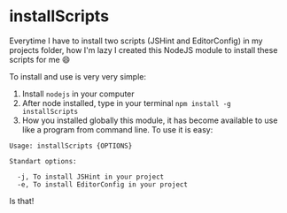 installScripts
==============

Everytime I have to install two scripts (JSHint and EditorConfig) in my projects folder, how I'm lazy I created this NodeJS module to install these scripts for me :smile:

To install and use is very very simple:

1. Install `nodejs` in your computer
2. After node installed, type in your terminal `npm install -g installScripts`
3. How you installed globally this module, it has become available to use like a program from command line. To use it is easy:

```
Usage: installScripts {OPTIONS}

Standart options:

  -j, To install JSHint in your project
  -e, To install EditorConfig in your project
```

Is that!
